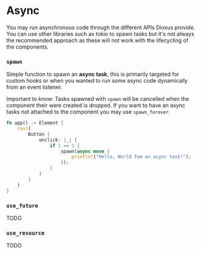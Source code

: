 # Async

You may run asynchronous code through the different APIs Dioxus provide. You can use other libraries such as tokio to spawn tasks but it's not always the recommended approach as these will not work with the lifecycling of the components.


### `spawn`

Simple function to spawn an **async task**, this is primarily targeted for custom hooks or when you wanted to run some async code dynamically from an event listener.

Important to know: Tasks spawned with `spawn` will be cancelled when the component their were created is dropped. If you want to have an async tasks not attached to the component you may use `spawn_forever`.

```rs
fn app() -> Element {
    rsx!(
        Button {
            onclick: |_| {
                if 1 == 1 {
                    spawn(async move {
                        println!("Hello, World fom an async task!");
                    });
                }
            }
        }
    )
}
```

### `use_future`

TODO

### `use_resource`

TODO